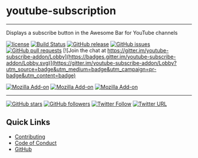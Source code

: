 # youtube-subscription

- - -
Displays a subscribe button in the Awesome Bar for YouTube channels

[![license](https://img.shields.io/github/license/shgysk8zer0/youtube-subscribe-addon.svg)](./LICENSE)
[![Build Status](https://travis-ci.org/shgysk8zer0/youtube-subscribe-addon.svg?branch=master)](https://travis-ci.org/shgysk8zer0/youtube-subscribe-addon)
[![GitHub release](https://img.shields.io/github/release/shgysk8zer0/youtube-subscribe-addon.svg)](https://github.com/shgysk8zer0/youtube-subscribe-addon/releases)
[![GitHub issues](https://img.shields.io/github/issues/shgysk8zer0/youtube-subscribe-addon.svg)](https://github.com/shgysk8zer0/youtube-subscribe-addon/issues)
[![GitHub pull requests](https://img.shields.io/github/issues-pr/shgysk8zer0/youtube-subscribe-addon.svg)](https://github.com/shgysk8zer0/youtube-subscribe-addon/pulls)
[![Join the chat at https://gitter.im/youtube-subscribe-addon/Lobby](https://badges.gitter.im/youtube-subscribe-addon/Lobby.svg)](https://gitter.im/youtube-subscribe-addon/Lobby?utm_source=badge&utm_medium=badge&utm_campaign=pr-badge&utm_content=badge)

[![Mozilla Add-on](https://img.shields.io/amo/v/youtube-subscribe-addon.svg)](https://addons.mozilla.org/en-US/firefox/addon/youtube-feeds/)
[![Mozilla Add-on](https://img.shields.io/amo/users/youtube-subscribe-addon.svg)](https://addons.mozilla.org/en-US/firefox/addon/youtube-feeds/statistics/)
[![Mozilla Add-on](https://img.shields.io/amo/stars/youtube-subscribe-addon.svg)](https://addons.mozilla.org/en-US/firefox/addon/youtube-feeds/reviews/)

<!--
[![Chrome Web Store](https://img.shields.io/chrome-web-store/v/nimelepbpejjlbmoobocpfnjhihnpked.svg)]()
[![Chrome Web Store](https://img.shields.io/chrome-web-store/rating-count/nimelepbpejjlbmoobocpfnjhihnpked.svg)]()
[![Chrome Web Store](https://img.shields.io/chrome-web-store/stars/nimelepbpejjlbmoobocpfnjhihnpked.svg)]()
-->
- - -

[![GitHub stars](https://img.shields.io/github/stars/shgysk8zer0/youtube-subscribe-addon.svg?style=social&label=Star)](https://github.com/shgysk8zer0/youtube-subscribe-addon#fork-destination-box)
[![GitHub followers](https://img.shields.io/github/followers/shgysk8zer0.svg?style=social&label=Follow)](https://github.com/shgysk8zer0)
[![Twitter Follow](https://img.shields.io/twitter/follow/shgysk8zer0.svg?style=social&label=Follow)](https://twitter.com/shgysk8zer0)
[![Twitter URL](https://img.shields.io/twitter/url/http/shields.io.svg?style=social)](https://twitter.com/intent/tweet?text=shgysk8zer0%2Fyoutube-subscribe-addon%3A+Displays+a+subscribe+button+in+the+Awesome+Bar+for+YouTube+channels&url=https%3A%2F%2Fgithub.com%2Fshgysk8zer0%2Fyoutube-subscribe-addon&original_referer=)


## Quick Links
- [Contributing](./docs/CONTRIBUTING.md)
- [Code of Conduct](./docs/CODE_OF_CONDUCT.md)
- [GitHub](https://github.com/shgysk8zer0/youtube-subscribe-addon)

